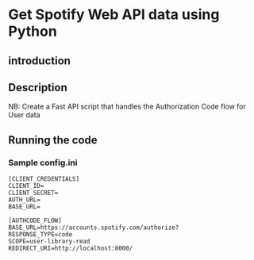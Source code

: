 # Get Spotify Web API data using Python 

## introduction

## Description

NB: Create a Fast API script that handles the Authorization Code flow for User data

## Running the code 



### Sample config.ini
```
[CLIENT_CREDENTIALS]
CLIENT_ID=
CLIENT_SECRET=
AUTH_URL=
BASE_URL=

[AUTHCODE_FLOW]
BASE_URL=https://accounts.spotify.com/authorize?
RESPONSE_TYPE=code
SCOPE=user-library-read
REDIRECT_URI=http://localhost:8000/
```

